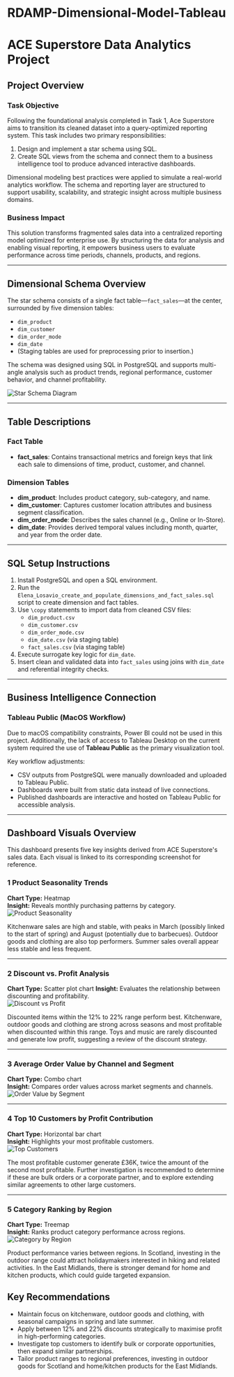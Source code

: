 # RDAMP-Dimensional-Model-Tableau
# ACE Superstore Data Analytics Project

## Project Overview

### Task Objective

Following the foundational analysis completed in Task 1, Ace Superstore aims to transition its cleaned dataset into a query-optimized reporting system. This task includes two primary responsibilities:

1. Design and implement a star schema using SQL.
2. Create SQL views from the schema and connect them to a business intelligence tool to produce advanced interactive dashboards.

Dimensional modeling best practices were applied to simulate a real-world analytics workflow. The schema and reporting layer are structured to support usability, scalability, and strategic insight across multiple business domains.

### Business Impact

This solution transforms fragmented sales data into a centralized reporting model optimized for enterprise use. By structuring the data for analysis and enabling visual reporting, it empowers business users to evaluate performance across time periods, channels, products, and regions.

---

## Dimensional Schema Overview

The star schema consists of a single fact table—`fact_sales`—at the center, surrounded by five dimension tables:

- `dim_product`
- `dim_customer`
- `dim_order_mode`
- `dim_date`
- (Staging tables are used for preprocessing prior to insertion.)

The schema was designed using SQL in PostgreSQL and supports multi-angle analysis such as product trends, regional performance, customer behavior, and channel profitability.

![Star Schema Diagram](tableau/Elena_Losavio_star_schema_diagram.png)

---

## Table Descriptions

### Fact Table

- **fact_sales**: Contains transactional metrics and foreign keys that link each sale to dimensions of time, product, customer, and channel.

### Dimension Tables

- **dim_product**: Includes product category, sub-category, and name.
- **dim_customer**: Captures customer location attributes and business segment classification.
- **dim_order_mode**: Describes the sales channel (e.g., Online or In-Store).
- **dim_date**: Provides derived temporal values including month, quarter, and year from the order date.

---

## SQL Setup Instructions

1. Install PostgreSQL and open a SQL environment.
2. Run the `Elena_Losavio_create_and_populate_dimensions_and_fact_sales.sql` script to create dimension and fact tables.
3. Use `\copy` statements to import data from cleaned CSV files:
   - `dim_product.csv`
   - `dim_customer.csv`
   - `dim_order_mode.csv`
   - `dim_date.csv` (via staging table)
   - `fact_sales.csv` (via staging table)
4. Execute surrogate key logic for `dim_date`.
5. Insert clean and validated data into `fact_sales` using joins with `dim_date` and referential integrity checks.

---

## Business Intelligence Connection

### Tableau Public (MacOS Workflow)

Due to macOS compatibility constraints, Power BI could not be used in this project. Additionally, the lack of access to Tableau Desktop on the current system required the use of **Tableau Public** as the primary visualization tool.

Key workflow adjustments:

- CSV outputs from PostgreSQL were manually downloaded and uploaded to Tableau Public.
- Dashboards were built from static data instead of live connections.
- Published dashboards are interactive and hosted on Tableau Public for accessible analysis.

---

## Dashboard Visuals Overview

This dashboard presents five key insights derived from ACE Superstore's sales data. Each visual is linked to its corresponding screenshot for reference.

### 1 Product Seasonality Trends  
**Chart Type:** Heatmap  
**Insight:** Reveals monthly purchasing patterns by category.  
![Product Seasonality](tableau/screenshots/Elena_Losavio_Seasonal_trends.png)

Kitchenware sales are high and stable, with peaks in March (possibly linked to the start of spring) and August (potentially due to barbecues). Outdoor goods and clothing are also top performers. Summer sales overall appear less stable and less frequent.

---

### 2 Discount vs. Profit Analysis  
**Chart Type:** Scatter plot chart
**Insight:** Evaluates the relationship between discounting and profitability.  
![Discount vs Profit](tableau/screenshots/Elena_Losavio_discount_vs_profit.png)

Discounted items within the 12% to 22% range perform best. Kitchenware, outdoor goods and clothing are strong across seasons and most profitable when discounted within this range. Toys and music are rarely discounted and generate low profit, suggesting a review of the discount strategy.

---

### 3 Average Order Value by Channel and Segment  
**Chart Type:** Combo chart  
**Insight:** Compares order values across market segments and channels.  
![Order Value by Segment](tableau/screenshots/Elena_Losavio_average_order_value.png)

---

### 4 Top 10 Customers by Profit Contribution  
**Chart Type:** Horizontal bar chart  
**Insight:** Highlights your most profitable customers.  
![Top Customers](tableau/screenshots/Elena_Losavio_top10_customers.png)

The most profitable customer generate £36K, twice the amount of the second most profitable. Further investigation is recommended to determine if these are bulk orders or a corporate partner, and to explore extending similar agreements to other large customers.

---

### 5 Category Ranking by Region  
**Chart Type:** Treemap  
**Insight:** Ranks product category performance across regions.  
![Category by Region](tableau/screenshots/Elena_Losavio_ranking_by_region.png)

Product performance varies between regions. In Scotland, investing in the outdoor range could attract holidaymakers interested in hiking and related activities. In the East Midlands, there is stronger demand for home and kitchen products, which could guide targeted expansion.

## Key Recommendations

- Maintain focus on kitchenware, outdoor goods and clothing, with seasonal campaigns in spring and late summer.
- Apply between 12% and 22% discounts strategically to maximise profit in high-performing categories.
- Investigate top customers to identify bulk or corporate opportunities, then expand similar partnerships.
- Tailor product ranges to regional preferences, investing in outdoor goods for Scotland and home/kitchen products for the East Midlands.
